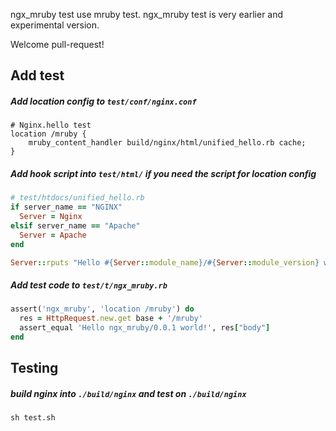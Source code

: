 ngx_mruby test use mruby test.
ngx_mruby test is very earlier and experimental version. 

Welcome pull-request!
## Add test
##### Add location config to ``test/conf/nginx.conf``
```nginx
# Nginx.hello test
location /mruby {
    mruby_content_handler build/nginx/html/unified_hello.rb cache;
}
```
##### Add hook script into ``test/html/`` if you need the script for location config
```ruby
# test/htdocs/unified_hello.rb
if server_name == "NGINX"
  Server = Nginx
elsif server_name == "Apache"
  Server = Apache
end

Server::rputs "Hello #{Server::module_name}/#{Server::module_version} world!"
```
##### Add test code to ``test/t/ngx_mruby.rb``
```ruby
assert('ngx_mruby', 'location /mruby') do
  res = HttpRequest.new.get base + '/mruby'
  assert_equal 'Hello ngx_mruby/0.0.1 world!', res["body"]
end
```
## Testing
##### build nginx into ``./build/nginx`` and test on ``./build/nginx``
```
sh test.sh
```

